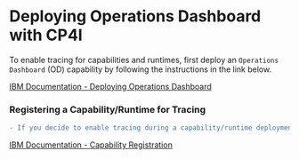 # Deploying Operations Dashboard with CP4I
To enable tracing for capabilities and runtimes, first deploy an ``Operations Dashboard`` (OD) capability by following the instructions in the link below.

[IBM Documentation - Deploying Operations Dashboard](https://www.ibm.com/docs/en/cloud-paks/cp-integration/2021.1?topic=configuration-installation)

### Registering a Capability/Runtime for Tracing
```diff
- If you decide to enable tracing during a capability/runtime deployment follow the link below to activate the tracing
```
[IBM Documentation - Capability Registration](https://www.ibm.com/docs/en/cloud-paks/cp-integration/2021.1?topic=configuration-capability-registration)
